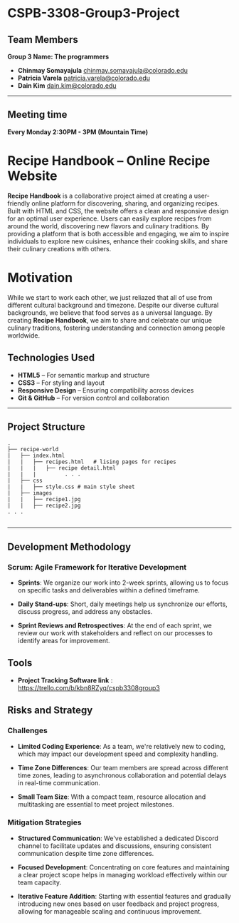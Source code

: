 # CSPB-3308-Group3-Project

##  Team Members
**Group 3 Name: The programmers**

- **Chinmay Somayajula** chinmay.somayajula@colorado.edu
- **Patricia Varela** patricia.varela@colorado.edu
- **Dain Kim** dain.kim@colorado.edu

---
## Meeting time 
**Every Monday 2:30PM - 3PM (Mountain Time)** 



# Recipe Handbook – Online Recipe Website

**Recipe Handbook** is a collaborative project aimed at creating a user-friendly online platform for discovering, sharing, and organizing recipes. Built with HTML and CSS, the website offers a clean and responsive design for an optimal user experience. Users can easily explore recipes from around the world, discovering new flavors and culinary traditions.
By providing a platform that is both accessible and engaging, we aim to inspire individuals to explore new cuisines, enhance their cooking skills, and share their culinary creations with others.

# Motivation

While we start to work each other, we just reliazed that all of use from different cultural background and timezone.
Despite our diverse cultural backgrounds, we believe that food serves as a universal language. By creating **Recipe Handbook**, we aim to share and celebrate our unique culinary traditions, fostering understanding and connection among people worldwide.


## Technologies Used

- **HTML5** – For semantic markup and structure
- **CSS3** – For styling and layout
- **Responsive Design** – Ensuring compatibility across devices
- **Git & GitHub** – For version control and collaboration

---

## Project Structure
  
```
.  
├── recipe-world 
|   ├── index.html 
|   |   ├── recipes.html   # lising pages for recipes  
|   |   |   ├── recipe detail.html   
|   |   |         . . .  
|   ├── css  
|   |   ├── style.css # main style sheet
|   ├── images 
|   |   ├── recipe1.jpg 
|   |   ├── recipe2.jpg 
. . .     
 
```
<hr>


## Development Methodology

### Scrum: Agile Framework for Iterative Development

- **Sprints**: We organize our work into 2-week sprints, allowing us to focus on specific tasks and deliverables within a defined timeframe.

- **Daily Stand-ups**: Short, daily meetings help us synchronize our efforts, discuss progress, and address any obstacles.

- **Sprint Reviews and Retrospectives**: At the end of each sprint, we review our work with stakeholders and reflect on our processes to identify areas for improvement.


## Tools 
- **Project Tracking Software link** : https://trello.com/b/kbn8RZyq/cspb3308group3

## Risks and Strategy

### Challenges

- **Limited Coding Experience**: As a team, we're relatively new to coding, which may impact our development speed and complexity handling.

- **Time Zone Differences**: Our team members are spread across different time zones, leading to asynchronous collaboration and potential delays in real-time communication.

- **Small Team Size**: With a compact team, resource allocation and multitasking are essential to meet project milestones.

### Mitigation Strategies

- **Structured Communication**: We've established a dedicated Discord channel to facilitate updates and discussions, ensuring consistent communication despite time zone differences.

- **Focused Development**: Concentrating on core features and maintaining a clear project scope helps in managing workload effectively within our team capacity.

- **Iterative Feature Addition**: Starting with essential features and gradually introducing new ones based on user feedback and project progress, allowing for manageable scaling and continuous improvement.



